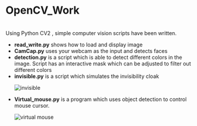 # OpenCV_Work
<br>
Using Python CV2 , simple computer vision scripts have been written.
<ul>
  <li><b>read_write.py</b> shows how to load and display image </li>
  <li><b>CamCap.py</b> uses your webcam as the input and detects faces </li>
  <li><b>detection.py</b> is a script which is able to detect different colors in the image. Script has an interactive mask which can be adjusted to filter out different colors</li>
  <li><b>invisible.py</b> is a script which simulates the invisibility cloak</li>
  
  ![invisible](https://github.com/Harsh1347/OpenCV_Work/blob/master/data/invisible.gif)
  
  <li><b>Virtual_mouse.py</b> is a program which uses object detection to control mouse cursor.</li>
  
  ![virtual mouse](https://github.com/Harsh1347/OpenCV_Work/blob/master/data/virtual_mouse.gif)

</ul>

